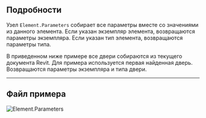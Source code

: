 ## Подробности
Узел `Element.Parameters` собирает все параметры вместе со значениями из данного элемента. Если указан экземпляр элемента, возвращаются параметры экземпляра. Если указан тип элемента, возвращаются параметры типа.

В приведенном ниже примере все двери собираются из текущего документа Revit. Для примера используется первая найденная дверь. Возвращаются параметры экземпляра и типа двери.
___
## Файл примера

![Element.Parameters](./Revit.Elements.Element.Parameters_img.jpg)
